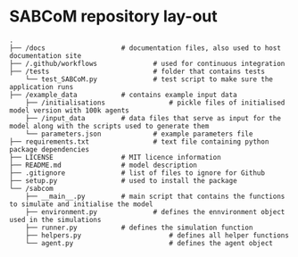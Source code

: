 # SABCoM repository lay-out	
	
    .
    ├── /docs			    	# documentation files, also used to host documentation site
    ├── /.github/workflows		        # used for continuous integration  
	├── /tests              	        # folder that contains tests
        └── test_SABCoM.py		        # test script to make sure the application runs
	├── /example_data			# contains example input data
	    ├── /initialisations                # pickle files of initialised model version with 100k agents
	    ├── /input_data			# data files that serve as input for the model along with the scripts used to generate them
	    └── parameters.json		        # example parameters file
    ├── requirements.txt    	        # text file containing python package dependencies
    ├── LICENSE			    	# MIT licence information	
    ├── README.md				# model description
    ├── .gitignore				# list of files to ignore for Github 
	├── setup.py				# used to install the package
	└── /sabcom
        ├── __main__.py			# main script that contains the functions to simulate and initialise the model
	    ├── environment.py		        # defines the ennvironment object used in the simulations
	    ├── runner.py			# defines the simulation function
	    ├── helpers.py                      # defines all helper functions
        └── agent.py                        # defines the agent object
	

